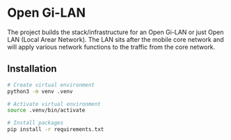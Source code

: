 # Open Gi-LAN

The project builds the stack/infrastructure for an Open Gi-LAN or just Open LAN (Local Arear Network). The LAN sits after the mobile core network and will apply various network functions to the traffic from the core network.

## Installation

```bash
# Create virtual environment
python3 -m venv .venv

# Activate virtual environment
source .venv/bin/activate

# Install packages
pip install -r requirements.txt

```

